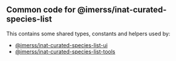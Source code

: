 ## Common code for @imerss/inat-curated-species-list

This contains some shared types, constants and helpers used by:

- [@imerss/inat-curated-species-list-ui](../ui)
- [@imerss/inat-curated-species-list-tools](../tools)
